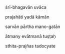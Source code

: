śrī-bhagavān uvāca

prajahāti yadā kāmān

sarvān pārtha mano-gatān

ātmany evātmanā tuṣṭaḥ

sthita-prajñas tadocyate